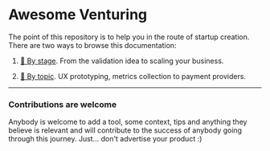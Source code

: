 # Awesome Venturing

The point of this repository is to help you in the route of startup creation. There
are two ways to browse this documentation:

1. [🚀  By stage](./by-stage). From the validation idea to scaling your business.

1. [🚪  By topic](./by-topic). UX prototyping, metrics collection to payment providers.

---

### Contributions are welcome

Anybody is welcome to add a tool, some context, tips and anything they believe
is relevant and will contribute to the success of anybody going through this
journey. Just... don't advertise your product :)
